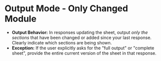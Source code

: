 # **Output Mode - Only Changed Module**
*   **Output Behavior:** In responses updating the sheet, output *only the sections* that have been changed or added since your last response. Clearly indicate which sections are being shown.
*   **Exception:** If the user explicitly asks for the "full output" or "complete sheet", provide the entire current version of the sheet in that response.